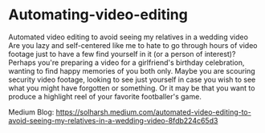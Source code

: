# Automating-video-editing
Automated video editing to avoid seeing my relatives in a wedding video Are you lazy and self-centered like me to hate to go through hours of video footage just to have a few find yourself in it (or a person of interest)? Perhaps you're preparing a video for a girlfriend's birthday celebration, wanting to find happy memories of you both only. Maybe you are scouring security video footage, looking to see just yourself in case you wish to see what you might have forgotten or something. Or it may be that you want to produce a highlight reel of your favorite footballer's game.

Medium Blog: https://solharsh.medium.com/automated-video-editing-to-avoid-seeing-my-relatives-in-a-wedding-video-8fdb224c65d3
